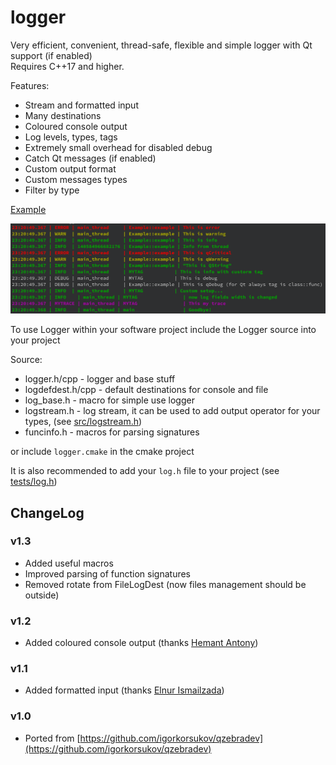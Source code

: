 # logger

Very efficient, convenient, thread-safe, flexible and simple logger with Qt support (if enabled)  
Requires C++17 and higher.

Features:
* Stream and formatted input
* Many destinations 
* Coloured console output 
* Log levels, types, tags
* Extremely small overhead for disabled debug
* Catch Qt messages (if enabled)
* Custom output format
* Custom messages types
* Filter by type

[Example](tests/main.cpp)

![example_log](./tests/example_log.png)

To use Logger within your software project include the Logger source into your project

Source:
* logger.h/cpp - logger and base stuff
* logdefdest.h/cpp - default destinations for console and file 
* log_base.h - macro for simple use logger
* logstream.h - log stream, it can be used to add output operator for your types, (see [src/logstream.h](src/logstream.h))
* funcinfo.h - macros for parsing signatures

or include `logger.cmake` in the cmake project

It is also recommended to add your `log.h` file to your project (see [tests/log.h](tests/log.h))

   
## ChangeLog

### v1.3
* Added useful macros
* Improved parsing of function signatures
* Removed rotate from FileLogDest (now files management should be outside)

### v1.2
* Added coloured console output (thanks [Hemant Antony](https://github.com/HemantAntony))

### v1.1
* Added formatted input (thanks [Elnur Ismailzada](https://github.com/Eism))

### v1.0
* Ported from [https://github.com/igorkorsukov/qzebradev](https://github.com/igorkorsukov/qzebradev)
